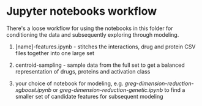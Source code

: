 # Jupyter notebooks workflow

There's a loose workflow for using the notebooks in this folder for conditioning the data and subsequently exploring through modeling.


1. [name]-features.ipynb - stitches the interactions, drug and protein CSV files together into one large set

1. centroid-sampling - sample data from the full set to get a balanced representation of drugs, proteins and activation class

1. your choice of notebook for modeling, e.g. _greg-dimension-reduction-xgboost.ipynb_ or _greg-dimension-reduction-genetic.ipynb_ to find a smaller set of candidate features for subsequent modeling